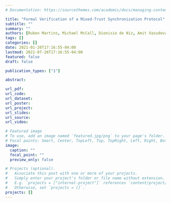 ```yaml
---
# Documentation: https://sourcethemes.com/academic/docs/managing-content/

title: "Formal Verification of a Mixed-Trust Synchronization Protocol"
subtitle: ""
summary: ""
authors: [Ruben Martins, Michael McCall, Dionisio de Niz, Amit Vasudevan, Bjorn Andersson, Mark Klein, John P. Lehoczky and Hyoseung Kim]
tags: []
categories: []
date: 2021-01-26T17:16:55-04:00
lastmod: 2021-07-26T17:16:55-04:00
featured: false
draft: false

publication_types: ["1"]

abstract: 

url_pdf: 
url_code:
url_dataset:
url_poster:
url_project:
url_slides:
url_source:
url_video:

# Featured image
# To use, add an image named `featured.jpg/png` to your page's folder.
# Focal points: Smart, Center, TopLeft, Top, TopRight, Left, Right, BottomLeft, Bottom, BottomRight.
image:
  caption: ""
  focal_point: ""
  preview_only: false

# Projects (optional).
#   Associate this post with one or more of your projects.
#   Simply enter your project's folder or file name without extension.
#   E.g. `projects = ["internal-project"]` references `content/project/deep-learning/index.md`.
#   Otherwise, set `projects = []`.
projects: []
---
```

